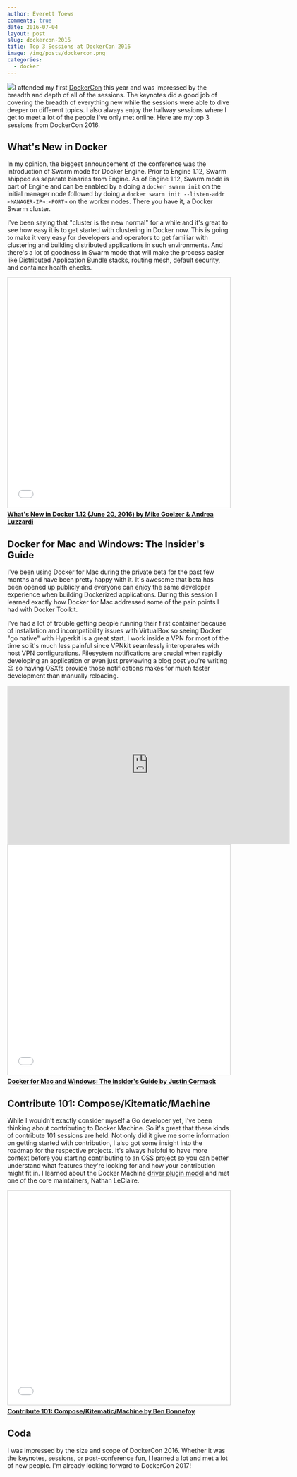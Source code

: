 ```yaml
---
author: Everett Toews
comments: true
date: 2016-07-04
layout: post
slug: dockercon-2016
title: Top 3 Sessions at DockerCon 2016
image: /img/posts/dockercon.png
categories:
  - docker
---
```


<img class="img-right" src="{{ page.image }}"/>I attended my first [DockerCon](http://2016.dockercon.com/) this year and was impressed by the breadth and depth of all of the sessions. The keynotes did a good job of covering the breadth of everything new while the sessions were able to dive deeper on different topics. I also always enjoy the hallway sessions where I get to meet a lot of the people I've only met online. Here are my top 3 sessions from DockerCon 2016.

<!--more-->

## What's New in Docker

In my opinion, the biggest announcement of the conference was the introduction of Swarm mode for Docker Engine. Prior to Engine 1.12, Swarm shipped as separate binaries from Engine. As of Engine 1.12, Swarm mode is part of Engine and can be enabled by a doing a `docker swarm init` on the initial manager node followed by doing a `docker swarm init --listen-addr <MANAGER-IP>:<PORT>` on the worker nodes. There you have it, a Docker Swarm cluster.

I've been saying that "cluster is the new normal" for a while and it's great to see how easy it is to get started with clustering in Docker now. This is going to make it very easy for developers and operators to get familiar with clustering and building distributed applications in such environments. And there's a lot of goodness in Swarm mode that will make the process easier like Distributed Application Bundle stacks, routing mesh, default security, and container health checks.

<div class="img-center">
<iframe src="//www.slideshare.net/slideshow/embed_code/key/1RYWwjahMdqVki" width="640" height="521" frameborder="0" marginwidth="0" marginheight="0" scrolling="no" style="border:1px solid #CCC; border-width:1px; margin-bottom:5px; max-width: 100%;" allowfullscreen> </iframe> <div style="margin-bottom:5px"> <strong> <a href="//www.slideshare.net/MikeGoelzer/whats-new-in-docker-112-goelzerluzzardi" title="What&#x27;s New in Docker 1.12 (June 20, 2016) by Mike Goelzer &amp; Andrea Luzzardi" target="_blank">What&#x27;s New in Docker 1.12 (June 20, 2016) by Mike Goelzer &amp; Andrea Luzzardi</a></strong></div>
</div>

## Docker for Mac and Windows: The Insider's Guide

I've been using Docker for Mac during the private beta for the past few months and have been pretty happy with it. It's awesome that beta has been opened up publicly and everyone can enjoy the same developer experience when building Dockerized applications. During this session I learned exactly how Docker for Mac addressed some of the pain points I had with Docker Toolkit.

I've had a lot of trouble getting people running their first container because of installation and incompatibility issues with VirtualBox so seeing Docker "go native" with Hyperkit is a great start. I work inside a VPN for most of the time so it's much less painful since VPNkit seamlessly interoperates with host VPN configurations. Filesystem notifications are crucial when rapidly developing an application or even just previewing a blog post you're writing 😉 so having OSXfs provide those notifications makes for much faster development than manually reloading.

<div class="img-center">
<iframe width="640" height="360" src="https://www.youtube.com/embed/7da-B3rY9V4?rel=0" frameborder="0" allowfullscreen></iframe>

<iframe src="//www.slideshare.net/slideshow/embed_code/key/pdCjVbKydH25Mi" width="640" height="521" frameborder="0" marginwidth="0" marginheight="0" scrolling="no" style="border:1px solid #CCC; border-width:1px; margin-bottom:5px; max-width: 100%;" allowfullscreen> </iframe> <div style="margin-bottom:5px"> <strong> <a href="//www.slideshare.net/Docker/docker-for-mac-and-windows-the-insiders-guide-by-justin-cormack" title="Docker for Mac and Windows: The Insider&#x27;s Guide by Justin Cormack" target="_blank">Docker for Mac and Windows: The Insider&#x27;s Guide by Justin Cormack</a></strong></div>
</div>

## Contribute 101: Compose/Kitematic/Machine

While I wouldn't exactly consider myself a Go developer yet, I've been thinking about contributing to Docker Machine. So it's great that these kinds of contribute 101 sessions are held. Not only did it give me some information on getting started with contribution, I also got some insight into the roadmap for the respective projects. It's always helpful to have more context before you starting contributing to an OSS project so you can better understand what features they're looking for and how your contribution might fit in. I learned about the Docker Machine [driver plugin model](https://github.com/docker/machine#driver-plugins) and met one of the core maintainers, Nathan LeClaire.

<div class="img-center">
<iframe src="//www.slideshare.net/slideshow/embed_code/key/oKulcwiac8uwmZ" width="595" height="485" frameborder="0" marginwidth="0" marginheight="0" scrolling="no" style="border:1px solid #CCC; border-width:1px; margin-bottom:5px; max-width: 100%;" allowfullscreen> </iframe> <div style="margin-bottom:5px"> <strong><a href="//www.slideshare.net/Docker/contribute-101-composekitematicmachine-by-ben-bonnefoy" title="Contribute 101: Compose/Kitematic/Machine by Ben Bonnefoy" target="_blank">Contribute 101: Compose/Kitematic/Machine by Ben Bonnefoy</a></strong></div>
</div>

## Coda

I was impressed by the size and scope of DockerCon 2016. Whether it was the keynotes, sessions, or post-conference fun, I learned a lot and met a lot of new people. I'm already looking forward to DockerCon 2017!
